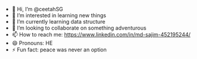 - 👋 Hi, I’m @ceetahSG
- 👀 I’m interested in learning new things
- 🌱 I’m currently learning data structure
- 💞️ I’m looking to collaborate on something adventurous
- 📫 How to reach me: https://www.linkedin.com/in/md-sajim-452195244/
- 😄 Pronouns: HE
- ⚡ Fun fact: peace was never an option

<!---
ceetahSG/ceetahSG is a ✨ special ✨ repository because its `README.md` (this file) appears on your GitHub profile.
You can click the Preview link to take a look at your changes.
--->
